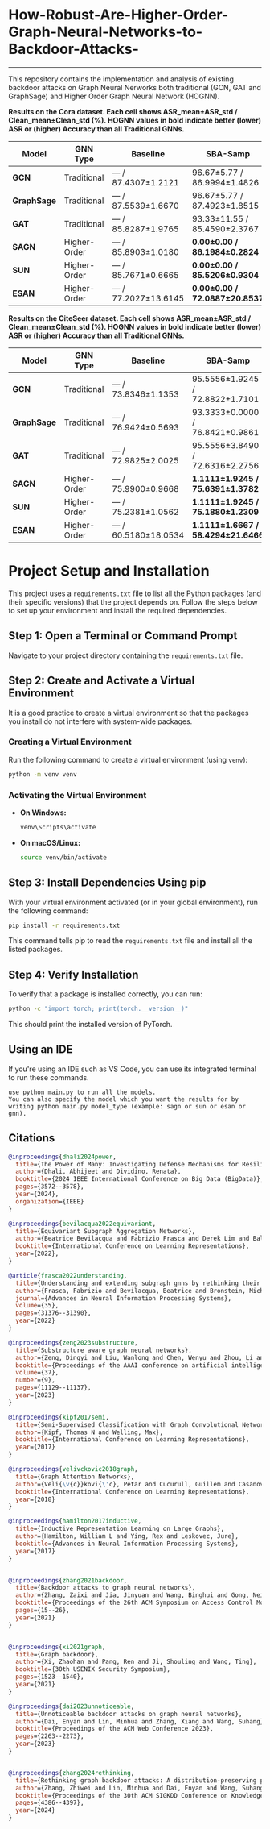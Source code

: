 # How-Robust-Are-Higher-Order-Graph-Neural-Networks-to-Backdoor-Attacks-

---
This repository contains the implementation and analysis of existing backdoor attacks on Graph Neural Nerworks both traditional (GCN, GAT and GraphSage) and Higher Order Graph Neural Network (HOGNN).

**Results on the Cora dataset. Each cell shows ASR_mean±ASR_std / Clean_mean±Clean_std (%). HOGNN values in bold indicate better (lower) ASR or (higher) Accuracy than all Traditional GNNs.**

| Model        | GNN Type      | Baseline                   | SBA-Samp                        | SBA-Gen                         | GTA                              | UGBA                             | DPGBA                            |
|--------------|---------------|----------------------------|---------------------------------|---------------------------------|----------------------------------|----------------------------------|----------------------------------|
| **GCN**      | Traditional   | — / 87.4307±1.2121         | 96.67±5.77 / 86.9994±1.4826     | 96.67±5.77 / 86.4449±1.6772     | 70.00±20.00 / 86.1368±1.3955     | 96.67±5.77 / 85.9519±1.7826     | 96.67±5.77 / 85.8903±1.5391     |
| **GraphSage**| Traditional   | — / 87.5539±1.6670         | 96.67±5.77 / 87.4923±1.8515     | 96.67±5.77 / 87.4307±1.9474     | 86.67±15.28 / 87.3691±1.0672     | 96.67±5.77 / 87.1842±1.3114     | 96.67±5.77 / 87.2458±1.1543     |
| **GAT**      | Traditional   | — / 85.8287±1.9765         | 93.33±11.55 / 85.4590±2.3767    | 90.00±10.00 / 85.4590±2.6935    | 93.33±11.55 / 84.8429±1.6941     | 90.00±10.00 / 85.0277±2.1317    | 90.00±10.00 / 84.9661±2.0361    |
| **SAGN**     | Higher-Order  | — / 85.8903±1.0180         | **0.00±0.00 / 86.1984±0.2824**   | **0.00±0.00 / 85.9519±0.6665**   | **10.00±0.00 / 86.0136±1.0180**  | **10.00±0.00 / 86.9994±0.9118**  | **0.00±0.00 / 85.5206±0.5647**  |
| **SUN**      | Higher-Order  | — / 85.7671±0.6665         | **0.00±0.00 / 85.5206±0.9304**   | **0.00±0.00 / 85.3358±1.2307**   | **16.67±5.77 / 86.0136±0.7696**  | **10.00±0.00 / 86.1984±0.5942**  | **0.00±0.00 / 86.0136±0.9485**  |
| **ESAN**     | Higher-Order  | — / 77.2027±13.6145        | **0.00±0.00 / 72.0887±20.8537**  | **0.00±0.00 / 72.5406±20.6940**  | **20.00±0.00 / 72.0476±20.6648** | **10.00±0.00 / 72.2325±20.9423** | **0.00±0.00 / 72.2325±20.7785** |

**Results on the CiteSeer dataset. Each cell shows ASR_mean±ASR_std / Clean_mean±Clean_std (%). HOGNN values in bold indicate better (lower) ASR or (higher) Accuracy than all Traditional GNNs.**

| Model        | GNN Type      | Baseline                   | SBA-Samp                        | SBA-Gen                         | GTA                                | UGBA                               | DPGBA                              |
|--------------|---------------|----------------------------|---------------------------------|---------------------------------|------------------------------------|------------------------------------|------------------------------------|
| **GCN**      | Traditional   | — / 73.8346±1.1353         | 95.5556±1.9245 / 72.8822±1.7101 | 96.6667±3.3333 / 72.4311±1.9159 | 90.0000±3.3333 / 72.9825±1.2521   | 96.6667±3.3333 / 73.3333±1.1287   | 96.6667±3.3333 / 73.3835±1.1936   |
| **GraphSage**| Traditional   | — / 76.9424±0.5693         | 93.3333±0.0000 / 76.8421±0.9861 | 93.3333±0.0000 / 76.6917±0.6891 | 92.2222±5.0918 / 76.0401±0.8282   | 94.4444±1.9245 / 75.7393±1.5652   | 93.3333±0.0000 / 75.7393±1.5652   |
| **GAT**      | Traditional   | — / 72.9825±2.0025         | 95.5556±3.8490 / 72.6316±2.2756 | 95.5556±3.8490 / 72.8321±2.3602 | 93.3333±3.3333 / 72.7819±0.9391   | 94.4444±5.0918 / 72.6316±1.5628   | 94.4444±1.9245 / 72.7318±1.5433   |
| **SAGN**     | Higher-Order  | — / 75.9900±0.9668         | **1.1111±1.9245 / 75.6391±1.3782** | **0.0000±0.0000 / 76.3910±0.9391** | **3.3333±0.0000 / 76.0902±0.3979** | **3.3333±0.0000 / 76.1404±0.9064** | **3.3333±0.0000 / 76.0902±1.1353** |
| **SUN**      | Higher-Order  | — / 75.2381±1.0562         | **1.1111±1.9245 / 75.1880±1.2309** | **0.0000±0.0000 / 75.2381±1.0878** | **3.3333±0.0000 / 75.2381±1.3972** | **3.3333±0.0000 / 76.1404±1.1287** | **2.2222±1.9245 / 76.3409±0.9668** |
| **ESAN**     | Higher-Order  | — / 60.5180±18.0534        | **1.1111±1.6667 / 58.4294±21.6466** | **0.3704±1.1111 / 58.4127±21.4382** | **0.0000±0.0000 / 58.3793±21.4583** | **3.3333±0.0000 / 58.2957±21.6545** | **1.8519±1.7568 / 58.3626±21.4456** |


# Project Setup and Installation

This project uses a `requirements.txt` file to list all the Python packages (and their specific versions) that the project depends on. Follow the steps below to set up your environment and install the required dependencies.

## Step 1: Open a Terminal or Command Prompt

Navigate to your project directory containing the `requirements.txt` file.

## Step 2: Create and Activate a Virtual Environment

It is a good practice to create a virtual environment so that the packages you install do not interfere with system-wide packages.

### Creating a Virtual Environment

Run the following command to create a virtual environment (using `venv`):

```bash
python -m venv venv
```

### Activating the Virtual Environment

- **On Windows:**

  ```bash
  venv\Scripts\activate
  ```

- **On macOS/Linux:**

  ```bash
  source venv/bin/activate
  ```

## Step 3: Install Dependencies Using pip

With your virtual environment activated (or in your global environment), run the following command:

```bash
pip install -r requirements.txt
```

This command tells pip to read the `requirements.txt` file and install all the listed packages.

## Step 4: Verify Installation

To verify that a package is installed correctly, you can run:

```bash
python -c "import torch; print(torch.__version__)"
```

This should print the installed version of PyTorch.

## Using an IDE

If you're using an IDE such as VS Code, you can use its integrated terminal to run these commands.

```
use python main.py to run all the models.
You can also specify the model which you want the results for by writing python main.py model_type (example: sagn or sun or esan or gnn).
```

## Citations 

```bibtex
@inproceedings{dhali2024power,
  title={The Power of Many: Investigating Defense Mechanisms for Resilient Graph Neural Networks},
  author={Dhali, Abhijeet and Dividino, Renata},
  booktitle={2024 IEEE International Conference on Big Data (BigData)},
  pages={3572--3578},
  year={2024},
  organization={IEEE}
}

@inproceedings{bevilacqua2022equivariant,
  title={Equivariant Subgraph Aggregation Networks},
  author={Beatrice Bevilacqua and Fabrizio Frasca and Derek Lim and Balasubramaniam Srinivasan and Chen Cai and Gopinath Balamurugan and Michael M. Bronstein and Haggai Maron},
  booktitle={International Conference on Learning Representations},
  year={2022},
}

@article{frasca2022understanding,
  title={Understanding and extending subgraph gnns by rethinking their symmetries},
  author={Frasca, Fabrizio and Bevilacqua, Beatrice and Bronstein, Michael and Maron, Haggai},
  journal={Advances in Neural Information Processing Systems},
  volume={35},
  pages={31376--31390},
  year={2022}
}

@inproceedings{zeng2023substructure,
  title={Substructure aware graph neural networks},
  author={Zeng, Dingyi and Liu, Wanlong and Chen, Wenyu and Zhou, Li and Zhang, Malu and Qu, Hong},
  booktitle={Proceedings of the AAAI conference on artificial intelligence},
  volume={37},
  number={9},
  pages={11129--11137},
  year={2023}
}

@inproceedings{kipf2017semi,
  title={Semi-Supervised Classification with Graph Convolutional Networks},
  author={Kipf, Thomas N and Welling, Max},
  booktitle={International Conference on Learning Representations},
  year={2017}
}

@inproceedings{velivckovic2018graph,
  title={Graph Attention Networks},
  author={Veli{\v{c}}kovi{\'c}, Petar and Cucurull, Guillem and Casanova, Arantxa and Romero, Adriana and Li{\`o}, Pietro and Bengio, Yoshua},
  booktitle={International Conference on Learning Representations},
  year={2018}
}

@inproceedings{hamilton2017inductive,
  title={Inductive Representation Learning on Large Graphs},
  author={Hamilton, William L and Ying, Rex and Leskovec, Jure},
  booktitle={Advances in Neural Information Processing Systems},
  year={2017}
}


@inproceedings{zhang2021backdoor,
  title={Backdoor attacks to graph neural networks},
  author={Zhang, Zaixi and Jia, Jinyuan and Wang, Binghui and Gong, Neil Zhenqiang},
  booktitle={Proceedings of the 26th ACM Symposium on Access Control Models and Technologies},
  pages={15--26},
  year={2021}
}


@inproceedings{xi2021graph,
  title={Graph backdoor},
  author={Xi, Zhaohan and Pang, Ren and Ji, Shouling and Wang, Ting},
  booktitle={30th USENIX Security Symposium},
  pages={1523--1540},
  year={2021}
}

@inproceedings{dai2023unnoticeable,
  title={Unnoticeable backdoor attacks on graph neural networks},
  author={Dai, Enyan and Lin, Minhua and Zhang, Xiang and Wang, Suhang},
  booktitle={Proceedings of the ACM Web Conference 2023},
  pages={2263--2273},
  year={2023}
}


@inproceedings{zhang2024rethinking,
  title={Rethinking graph backdoor attacks: A distribution-preserving perspective},
  author={Zhang, Zhiwei and Lin, Minhua and Dai, Enyan and Wang, Suhang},
  booktitle={Proceedings of the 30th ACM SIGKDD Conference on Knowledge Discovery and Data Mining},
  pages={4386--4397},
  year={2024}
}


